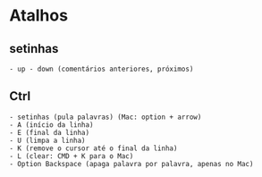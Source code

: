 # Atalhos

## setinhas
    - up - down (comentários anteriores, próximos)

## Ctrl
    - setinhas (pula palavras) (Mac: option + arrow)
    - A (início da linha)
    - E (final da linha)
    - U (limpa a linha)
    - K (remove o cursor até o final da linha)
    - L (clear: CMD + K para o Mac)
    - Option Backspace (apaga palavra por palavra, apenas no Mac)
